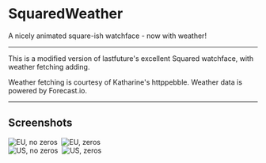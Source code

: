 SquaredWeather
==============

A nicely animated square-ish watchface - now with weather!

---

This is a modified version of lastfuture's excellent Squared watchface, with weather fetching adding.

Weather fetching is courtesy of Katharine's httppebble.
Weather data is powered by Forecast.io.

---

Screenshots
-----------

![EU, no zeros](https://raw.github.com/Smenus/SquaredWeather/master/squared_screen_eu.png)&nbsp;&nbsp;![EU, zeros](https://raw.github.com/Smenus/SquaredWeather/master/squared_screen_eu_zero.png)  
![US, no zeros](https://raw.github.com/Smenus/SquaredWeather/master/squared_screen.png)&nbsp;&nbsp;![US, zeros](https://raw.github.com/Smenus/SquaredWeather/master/squared_screen_zero.png)  
